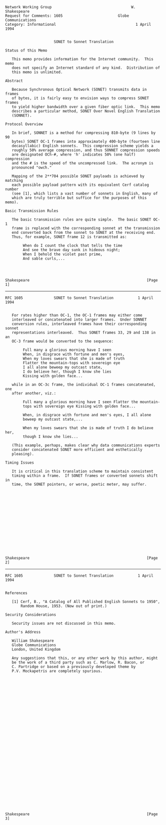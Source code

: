     Network Working Group                                    W. Shakespeare
    Request for Comments: 1605                         Globe Communications
    Category: Informational                                    1 April 1994


                          SONET to Sonnet Translation

    Status of this Memo

       This memo provides information for the Internet community.  This memo
       does not specify an Internet standard of any kind.  Distribution of
       this memo is unlimited.

    Abstract

       Because Synchronous Optical Network (SONET) transmits data in frames
       of bytes, it is fairly easy to envision ways to compress SONET frames
       to yield higher bandwidth over a given fiber optic link.  This memo
       describes a particular method, SONET Over Novel English Translation
       (SONNET).

    Protocol Overview

       In brief, SONNET is a method for compressing 810-byte (9 lines by 90
       bytes) SONET OC-1 frames into approximately 400-byte (fourteen line
       decasyllabic) English sonnets.  This compression scheme yields a
       roughly 50% average compression, and thus SONNET compression speeds
       are designated OCh-#, where 'h' indicates 50% (one half) compression
       and the # is the speed of the uncompressed link.  The acronym is
       pronounced "owch."

       Mapping of the 2**704 possible SONET payloads is achieved by matching
       each possible payload pattern with its equivalent Cerf catalog number
       (see [1], which lists a vast number of sonnets in English, many of
       which are truly terrible but suffice for the purposes of this memo).

    Basic Transmission Rules

       The basic transmission rules are quite simple.  The basic SONET OC-1
       frame is replaced with the corresponding sonnet at the transmission
       end converted back from the sonnet to SONET at the receiving end.
       Thus, for example, SONET frame 12 is transmitted as:

            When do I count the clock that tells the time
            And see the brave day sunk in hideous night;
            When I behold the violet past prime,
            And sable curls,...




    Shakespeare                                                     [Page 1]

------------------------------------------------------------------------

``` newpage
RFC 1605              SONET to Sonnet Translation           1 April 1994


   For rates higher than OC-1, the OC-1 frames may either come
   interleaved or concatenated into larger frames.  Under SONNET
   conversion rules, interleaved frames have their corresponding sonnet
   representations interleaved.  Thus SONET frames 33, 29 and 138 in an
   OC-3 frame would be converted to the sequence:

        Full many a glorious morning have I seen
        When, in disgrace with fortune and men's eyes,
        When my loves swears that she is made of truth
        Flatter the mountain-tops with sovereign eye
        I all alone beweep my outcast state,
        I do believe her, though I know she lies
        Kissing with golden face...

   while in an OC-3c frame, the individual OC-1 frames concatenated, one
   after another, viz.:

        Full many a glorious morning have I seen Flatter the mountain-
        tops with sovereign eye Kissing with golden face...

        When, in disgrace with fortune and men's eyes, I all alone
        beweep my outcast state,...

        When my loves swears that she is made of truth I do believe her,
        though I know she lies...

   (This example, perhaps, makes clear why data communications experts
   consider concatenated SONET more efficient and esthetically
   pleasing).

Timing Issues

   It is critical in this translation scheme to maintain consistent
   timing within a frame.  If SONET frames or converted sonnets shift in
   time, the SONET pointers, or worse, poetic meter, may suffer.
















Shakespeare                                                     [Page 2]
```

------------------------------------------------------------------------

``` newpage
RFC 1605              SONET to Sonnet Translation           1 April 1994


References

   [1] Cerf, B., "A Catalog of All Published English Sonnets to 1950",
       Random House, 1953. (Now out of print.)

Security Considerations

   Security issues are not discussed in this memo.

Author's Address

   William Shakespeare
   Globe Communications
   London, United Kingdom

   Any suggestions that this, or any other work by this author, might
   be the work of a third party such as C. Marlow, R. Bacon, or
   C. Partridge or based on a previously developed theme by
   P.V. Mockapetris are completely spurious.
































Shakespeare                                                     [Page 3]
```
